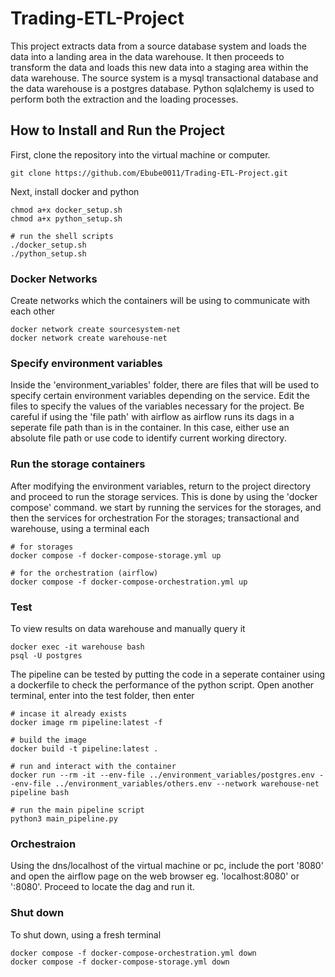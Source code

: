 # Trading-ETL-Project
This project extracts data from a source database system and loads the data into a landing area in the data warehouse. It then proceeds to transform the data and loads this new data into a staging area within the data warehouse. The source system is a mysql transactional database and the data warehouse is a postgres database. Python sqlalchemy is used to perform both the extraction and the loading processes.

## How to Install and Run the Project
First, clone the repository into the virtual machine or computer. 
```
git clone https://github.com/Ebube0011/Trading-ETL-Project.git
```
Next, install docker and python
```
chmod a+x docker_setup.sh
chmod a+x python_setup.sh

# run the shell scripts
./docker_setup.sh
./python_setup.sh
```

### Docker Networks
Create networks which the containers will be using to communicate with each other
```
docker network create sourcesystem-net
docker network create warehouse-net
```

### Specify environment variables
Inside the 'environment_variables' folder, there are files that will be used to specify certain environment variables depending on the service. Edit the files to specify the values of the variables necessary for the project.
Be careful if using the 'file path' with airflow as airflow runs its dags in a seperate file path than is in the container. In this case, either use an absolute file path or use code to identify current working directory.

### Run the storage containers
After modifying the environment variables, return to the project directory and proceed to run the storage services. 
This is done by using the 'docker compose' command. we start by running the services for the storages, and then the services for orchestration
For the storages; transactional and warehouse, using a terminal each
```
# for storages
docker compose -f docker-compose-storage.yml up 

# for the orchestration (airflow)
docker compose -f docker-compose-orchestration.yml up
```

### Test
To view results on data warehouse and manually query it
```
docker exec -it warehouse bash
psql -U postgres
```
The pipeline can be tested by putting the code in a seperate container using a dockerfile to check the performance of the python script. Open another terminal, enter into the test folder, then enter
```
# incase it already exists
docker image rm pipeline:latest -f

# build the image
docker build -t pipeline:latest .

# run and interact with the container
docker run --rm -it --env-file ../environment_variables/postgres.env --env-file ../environment_variables/others.env --network warehouse-net pipeline bash

# run the main pipeline script
python3 main_pipeline.py
```

### Orchestraion
Using the dns/localhost of the virtual machine or pc, include the port '8080' and open the airflow page on the web browser
eg. 'localhost:8080' or '<aws ipv4 dns>:8080'.
Proceed to locate the dag and run it.


### Shut down
To shut down, using a fresh terminal
```
docker compose -f docker-compose-orchestration.yml down
docker compose -f docker-compose-storage.yml down
```

